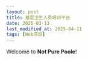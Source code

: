 ```yaml
---
layout: post
title: 基层卫生人员培训平台
date: 2025-03-13
last_modified_at: 2025-04-11
tags: [Web项目]
---
```

Welcome to **Not Pure Poole**! 
